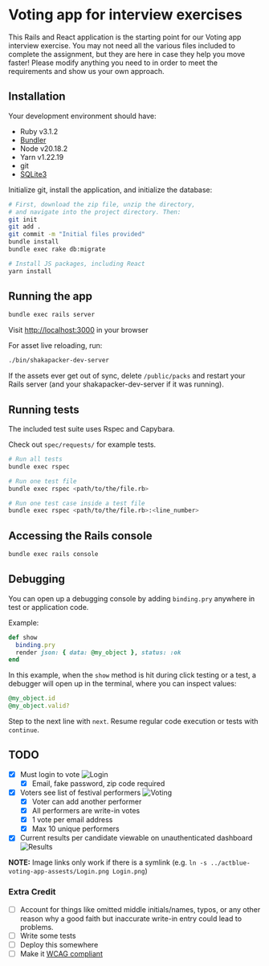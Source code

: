# Voting app for interview exercises

This Rails and React application is the starting point for our Voting app
interview exercise. You may not need all the various files included to complete
the assignment, but they are here in case they help you move faster! Please
modify anything you need to in order to meet the requirements and show us your
own approach.

## Installation

Your development environment should have:

* Ruby v3.1.2
* [Bundler](https://bundler.io/)
* Node v20.18.2
* Yarn v1.22.19
* git
* [SQLite3](https://www.sqlite.org/)

Initialize git, install the application, and initialize the database:

```sh
# First, download the zip file, unzip the directory,
# and navigate into the project directory. Then:
git init
git add .
git commit -m "Initial files provided"
bundle install
bundle exec rake db:migrate

# Install JS packages, including React
yarn install
```

## Running the app

```sh
bundle exec rails server
```

Visit [http://localhost:3000](http://localhost:3000) in your browser

For asset live reloading, run:
```sh
./bin/shakapacker-dev-server
```

If the assets ever get out of sync, delete `/public/packs` and restart your
Rails server (and your shakapacker-dev-server if it was running).

## Running tests

The included test suite uses Rspec and Capybara.

Check out `spec/requests/` for example tests.

```sh
# Run all tests
bundle exec rspec

# Run one test file
bundle exec rspec <path/to/the/file.rb>

# Run one test case inside a test file
bundle exec rspec <path/to/the/file.rb>:<line_number>
```

## Accessing the Rails console

```sh
bundle exec rails console
```

## Debugging

You can open up a debugging console by adding `binding.pry` anywhere in test or
application code.

Example:

```rb
def show
  binding.pry
  render json: { data: @my_object }, status: :ok
end
```

In this example, when the `show` method is hit during click testing or a test,
a debugger will open up in the terminal, where you can inspect values:

```rb
@my_object.id
@my_object.valid?
```

Step to the next line with `next`. Resume regular code execution or tests with
`continue`.

## TODO

- [x] Must login to vote ![Login](Login.png)
    - [x] Email, fake password, zip code required
- [x] Voters see list of festival performers ![Voting](Voting.png)
    - [x] Voter can add another performer
    - [x] All performers are write-in votes
    - [x] 1 vote per email address
    - [x] Max 10 unique performers
- [x] Current results per candidate viewable on unauthenticated dashboard ![Results](Results.png)

**NOTE:** Image links only work if there is a symlink (e.g. `ln -s ../actblue-voting-app-assests/Login.png Login.png`)

### Extra Credit

- [ ] Account for things like omitted middle initials/names, typos, or any other reason why a good faith but inaccurate write-in entry could lead to problems.
- [ ] Write some tests
- [ ] Deploy this somewhere
- [ ] Make it [WCAG compliant](https://www.w3.org/WAI/standards-guidelines/wcag/)